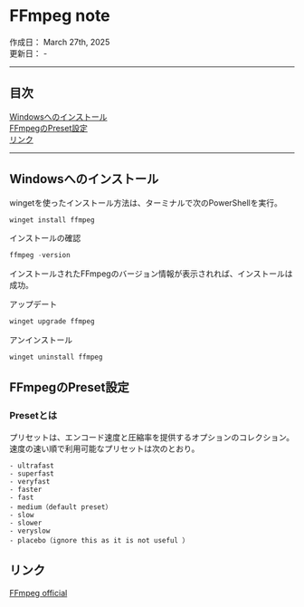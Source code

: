 # FFmpeg note

作成日： March 27th, 2025  
更新日： -

---
## 目次
[Windowsへのインストール](#Windowsへのインストール)  
[FFmpegのPreset設定](#FFmpegのPreset設定)  
[リンク](#リンク)  

---
## Windowsへのインストール

wingetを使ったインストール方法は、ターミナルで次のPowerShellを実行。
```PowerShell
winget install ffmpeg
```

インストールの確認
```PowerShell
ffmpeg -version
```

インストールされたFFmpegのバージョン情報が表示されれば、インストールは成功。

アップデート
```PowerShell
winget upgrade ffmpeg
```

アンインストール
```PowerShell
winget uninstall ffmpeg
```


## FFmpegのPreset設定

### Presetとは

プリセットは、エンコード速度と圧縮率を提供するオプションのコレクション。
速度の速い順で利用可能なプリセットは次のとおり。

```
- ultrafast
- superfast
- veryfast
- faster
- fast
- medium（default preset）
- slow
- slower
- veryslow
- placebo（ignore this as it is not useful ）
```



## リンク

[FFmpeg official](https://www.ffmpeg.org/)
